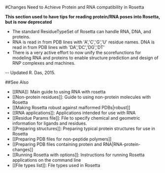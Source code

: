 #Changes Need to Achieve Protein and RNA compatibility in Rosetta

**This section used to have tips for reading protein/RNA poses into Rosetta, but is now deprecated**
+ The standard ResidueTypeSet of Rosetta can handle RNA, DNA, and proteins.
+ RNA is read in from PDB lines with 'A','C','G','U' residue names. DNA is read in from PDB lines with 'DA','DC','DG','DT'
+ There is a very active effort to now unify the scorefunctions for modeling RNA and proteins to enable structure prediction and design of RNP complexes and machines.

-- Updated R. Das, 2015.

##See Also

* [[RNA]]: Main guide to using RNA with rosetta
* [[Non-protein residues]]: Guide to using non-protein molecules with Rosetta
* [[Making Rosetta robust against malformed PDBs|robust]]
* [[RNA applications]]: Applications intended for use with RNA
* [[Residue Params file]]: File to specify chemical and geometric information for ligands and residues.
* [[Preparing structures]]: Preparing typical protein structures for use in Rosetta
* [[Preparing PDB files for non-peptide polymers]]
* [[Preparing PDB files containing protein and RNA|RNA-protein-changes]]
* [[Running Rosetta with options]]: Instructions for running Rosetta applications on the command line
* [[File types list]]: File types used in Rosetta
